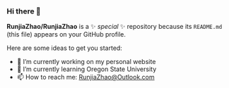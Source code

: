 ### Hi there 👋

**RunjiaZhao/RunjiaZhao** is a ✨ _special_ ✨ repository because its `README.md` (this file) appears on your GitHub profile.

Here are some ideas to get you started:

- 🔭 I’m currently working on my personal website
- 🌱 I’m currently learning Oregon State University
- 📫 How to reach me: RunjiaZhao@Outlook.com
